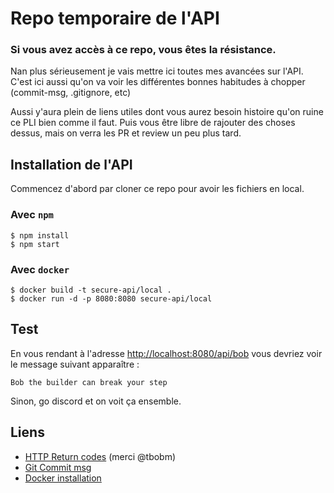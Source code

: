 # Repo temporaire de l'API

### Si vous avez accès à ce repo, vous êtes la résistance.

Nan plus sérieusement je vais mettre ici toutes mes avancées sur l'API. C'est ici aussi qu'on va voir les différentes bonnes habitudes à chopper (commit-msg, .gitignore, etc)

Aussi y'aura plein de liens utiles dont vous aurez besoin histoire qu'on ruine ce PLI bien comme il faut. Puis vous être libre de rajouter des choses dessus, mais on verra les PR et review un peu plus tard.

## Installation de l'API

Commencez d'abord par cloner ce repo pour avoir les fichiers en local.

### Avec `npm`

```console
$ npm install
$ npm start
```

### Avec `docker`

```console
$ docker build -t secure-api/local .
$ docker run -d -p 8080:8080 secure-api/local
```

## Test

En vous rendant à l'adresse <http://localhost:8080/api/bob> vous devriez voir le message suivant apparaître :
```
Bob the builder can break your step
```

Sinon, go discord et on voit ça ensemble.

## Liens

- [HTTP Return codes](https://github.com/for-GET/http-decision-diagram) (merci @tbobm)
- [Git Commit msg](https://karma-runner.github.io/0.10/dev/git-commit-msg.html)
- [Docker installation](https://docs.docker.com/get-docker/)
